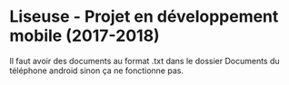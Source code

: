 # Liseuse - Projet en développement mobile (2017-2018)
Il faut avoir des documents au format .txt dans le dossier Documents du téléphone android sinon ça ne fonctionne pas.
